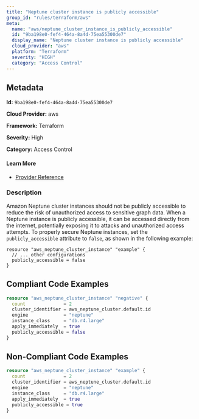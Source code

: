 ```yaml
---
title: "Neptune cluster instance is publicly accessible"
group_id: "rules/terraform/aws"
meta:
  name: "aws/neptune_cluster_instance_is_publicly_accessible"
  id: "9ba198e0-fef4-464a-8a4d-75ea55300de7"
  display_name: "Neptune cluster instance is publicly accessible"
  cloud_provider: "aws"
  platform: "Terraform"
  severity: "HIGH"
  category: "Access Control"
---
```

## Metadata

**Id:** `9ba198e0-fef4-464a-8a4d-75ea55300de7`

**Cloud Provider:** aws

**Framework:** Terraform

**Severity:** High

**Category:** Access Control

#### Learn More

 - [Provider Reference](https://registry.terraform.io/providers/hashicorp/aws/latest/docs/resources/neptune_cluster_instance#publicly_accessible)

### Description

 Amazon Neptune cluster instances should not be publicly accessible to reduce the risk of unauthorized access to sensitive graph data. When a Neptune instance is publicly accessible, it can be accessed directly from the internet, potentially exposing it to attacks and unauthorized access attempts. To properly secure Neptune instances, set the `publicly_accessible` attribute to `false`, as shown in the following example: 
```
resource "aws_neptune_cluster_instance" "example" {
  // ... other configurations
  publicly_accessible = false
}
```


## Compliant Code Examples
```terraform
resource "aws_neptune_cluster_instance" "negative" {
  count              = 2
  cluster_identifier = aws_neptune_cluster.default.id
  engine             = "neptune"
  instance_class     = "db.r4.large"
  apply_immediately  = true
  publicly_accessible = false
}

```
## Non-Compliant Code Examples
```terraform
resource "aws_neptune_cluster_instance" "example" {
  count              = 2
  cluster_identifier = aws_neptune_cluster.default.id
  engine             = "neptune"
  instance_class     = "db.r4.large"
  apply_immediately  = true
  publicly_accessible = true
}

```